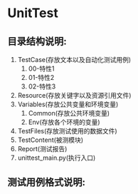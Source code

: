 # UnitTest

## 目录结构说明:

1. TestCase(存放文本以及自动化测试用例) 
    1. 00-特性1
    2. 01-特性2
    3. 02-特性3
2. Resource(存放关键字以及资源引用文件)
3. Variables(存放公共变量和环境变量)
    1. Common(存放公共环境变量)
    2. Env(存放各个环境的变量)
4. TestFiles(存放测试使用的数据文件)
5. TestContent(被测模块)
6. Report(测试报告)
7. unittest_main.py(执行入口)


## 测试用例格式说明: